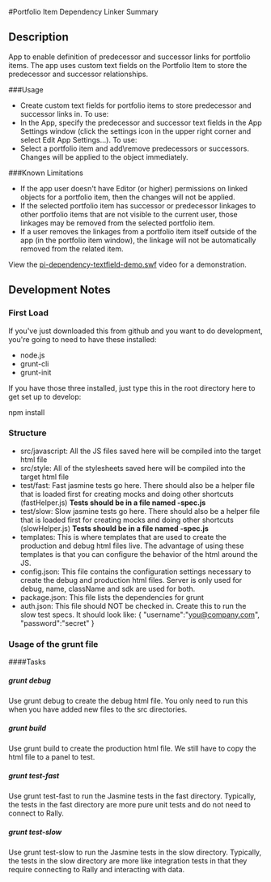 #Portfolio Item Dependency Linker Summary

## Description
App to enable definition of predecessor and successor links for portfolio items.  The app uses custom text fields on the Portfolio Item to store the predecessor and successor relationships.   

###Usage
<ul>
<li>Create custom text fields for portfolio items to store predecessor and successor links in.  
To use:  
<li>In the App, specify the predecessor and successor text fields in the App Settings window (click the settings icon in the upper right corner and select Edit App Settings...).  
To use:  
<li>Select a portfolio item and add\remove predecessors or successors.  Changes will be applied to the object immediately.
</ul>  

###Known Limitations
<ul>
<li>If the app user doesn't have Editor (or higher) permissions on linked objects for a portfolio item, then the changes will not be applied.  
<li>If the selected portfolio item has successor or predecessor linkages to other portfolio items that are not visible to the current user, those linkages may be removed from the selected portfolio item.  
<li>If a user removes the linkages from a portfolio item itself outside of the app (in the portfolio item window), the linkage will not be automatically removed from the related item.  
</ul>

View the <a href="https://github.com/kcorkan/pi-dependency-textfield/blob/master/pi-dependency-textfield-demo.swf">pi-dependency-textfield-demo.swf</a> video for a demonstration.  

## Development Notes

### First Load

If you've just downloaded this from github and you want to do development, 
you're going to need to have these installed:

 * node.js
 * grunt-cli
 * grunt-init

If you have those three installed, just type this in the root directory here
to get set up to develop:

  npm install

### Structure

  * src/javascript:  All the JS files saved here will be compiled into the 
  target html file
  * src/style: All of the stylesheets saved here will be compiled into the 
  target html file
  * test/fast: Fast jasmine tests go here.  There should also be a helper 
  file that is loaded first for creating mocks and doing other shortcuts
  (fastHelper.js) **Tests should be in a file named <something>-spec.js**
  * test/slow: Slow jasmine tests go here.  There should also be a helper
  file that is loaded first for creating mocks and doing other shortcuts 
  (slowHelper.js) **Tests should be in a file named <something>-spec.js**
  * templates: This is where templates that are used to create the production
  and debug html files live.  The advantage of using these templates is that
  you can configure the behavior of the html around the JS.
  * config.json: This file contains the configuration settings necessary to
  create the debug and production html files.  Server is only used for debug,
  name, className and sdk are used for both.
  * package.json: This file lists the dependencies for grunt
  * auth.json: This file should NOT be checked in.  Create this to run the
  slow test specs.  It should look like:
    {
        "username":"you@company.com",
        "password":"secret"
    }
  
### Usage of the grunt file
####Tasks
    
##### grunt debug

Use grunt debug to create the debug html file.  You only need to run this when you have added new files to
the src directories.

##### grunt build

Use grunt build to create the production html file.  We still have to copy the html file to a panel to test.

##### grunt test-fast

Use grunt test-fast to run the Jasmine tests in the fast directory.  Typically, the tests in the fast 
directory are more pure unit tests and do not need to connect to Rally.

##### grunt test-slow

Use grunt test-slow to run the Jasmine tests in the slow directory.  Typically, the tests in the slow
directory are more like integration tests in that they require connecting to Rally and interacting with
data.

